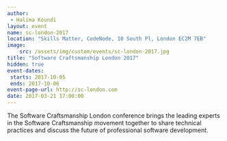 ```yaml
---
author: 
 - Halima Koundi
layout: event
name: sc-london-2017
location: "Skills Matter, CodeNode, 10 South Pl, London EC2M 7EB"
image:
    src: /assets/img/custom/events/sc-london-2017.jpg
title: "Software Craftsmanship London 2017"
hidden: true
event-dates: 
 starts: 2017-10-05
 ends: 2017-10-06
event-page-url: http://sc-london.com
date: 2017-03-21 17:00:00
---
```


The Software Craftsmanship London conference brings the leading experts in the Software Craftsmanship movement together to share technical practices and discuss the future of professional software development.
